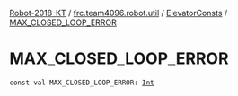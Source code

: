 [Robot-2018-KT](../../index.md) / [frc.team4096.robot.util](../index.md) / [ElevatorConsts](index.md) / [MAX_CLOSED_LOOP_ERROR](./-m-a-x_-c-l-o-s-e-d_-l-o-o-p_-e-r-r-o-r.md)

# MAX_CLOSED_LOOP_ERROR

`const val MAX_CLOSED_LOOP_ERROR: `[`Int`](https://kotlinlang.org/api/latest/jvm/stdlib/kotlin/-int/index.html)